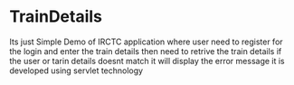 # TrainDetails
Its just Simple Demo of IRCTC application where user need to register for the login and enter the train details 
then need to retrive the train details 
if the user or tarin details doesnt match it will display the error message 
it is developed using servlet technology
